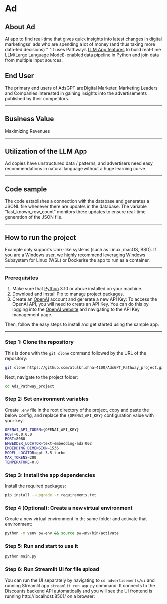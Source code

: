 # Ad

## About Ad
AI app to find real-time that gives quick insights into latest changes in digital marketingss' ads who are spending a lot of money (and thus taking more data-led decisions) "
"It uses Pathway’s [LLM App features](https://github.com/pathwaycom/llm-app) to build real-time LLM(Large Language Model)-enabled data pipeline in Python and join data from multiple input sources.

## End User
The primary end users of AdsGPT are Digital Marketer, Marketing Leaders and Companies interested in gaining insights into the advertisements published by their competitors.

---

## Business Value
Maximizing Revenues

---

## Utilization of the LLM App
Ad copies have unstructured data / patterns, and advertisers need easy recommendations in natural language without a huge learning curve.

---

## Code sample
The code establishes a connection with the database and generates a JSONL file whenever there are updates in the database. The variable "last_known_row_count" monitors these updates to ensure real-time generation of the JSON file.

---

## How to run the project

Example only supports Unix-like systems (such as Linux, macOS, BSD). If you are a Windows user, we highly recommend leveraging Windows Subsystem for Linux (WSL) or Dockerize the app to run as a container.

---

### Prerequisites

1. Make sure that [Python](https://www.python.org/downloads/) 3.10 or above installed on your machine.
2. Download and Install [Pip](https://pip.pypa.io/en/stable/installation/) to manage project packages.
3. Create an [OpenAI](https://openai.com/) account and generate a new API Key: To access the OpenAI API, you will need to create an API Key. You can do this by logging into the [OpenAI website](https://openai.com/product) and navigating to the API Key management page.

Then, follow the easy steps to install and get started using the sample app.

---

### Step 1: Clone the repository

This is done with the `git clone` command followed by the URL of the repository:

```bash
git clone https://github.com/atulkrishna-4100/AdsGPT_Pathway_project.git
```

Next,  navigate to the project folder:

```bash
cd Ads_Pathway_project
```

### Step 2: Set environment variables

Create `.env` file in the root directory of the project, copy and paste the below config, and replace the `{OPENAI_API_KEY}` configuration value with your key. 

```bash
OPENAI_API_TOKEN={OPENAI_API_KEY}
HOST=0.0.0.0
PORT=8080
EMBEDDER_LOCATOR=text-embedding-ada-002
EMBEDDING_DIMENSION=1536
MODEL_LOCATOR=gpt-3.5-turbo
MAX_TOKENS=200
TEMPERATURE=0.0
```

### Step 3: Install the app dependencies

Install the required packages:

```bash
pip install --upgrade -r requirements.txt
```
### Step 4 (Optional): Create a new virtual environment

Create a new virtual environment in the same folder and activate that environment:

```bash
python -m venv pw-env && source pw-env/bin/activate
```

### Step 5: Run and start to use it

```bash
python main.py
```
### Step 6: Run Streamlit UI for file upload

You can run the UI separately by navigating to `cd advertisements/ui` and running Streamlit app
`streamlit run app.py` command. It connects to the Discounts backend API automatically and you will see the UI frontend is running http://localhost:8501/ on a browser:
